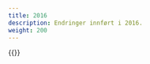 ```yaml
---
title: 2016
description: Endringer innført i 2016.
weight: 200
---
```



{{<children description="true" />}}
